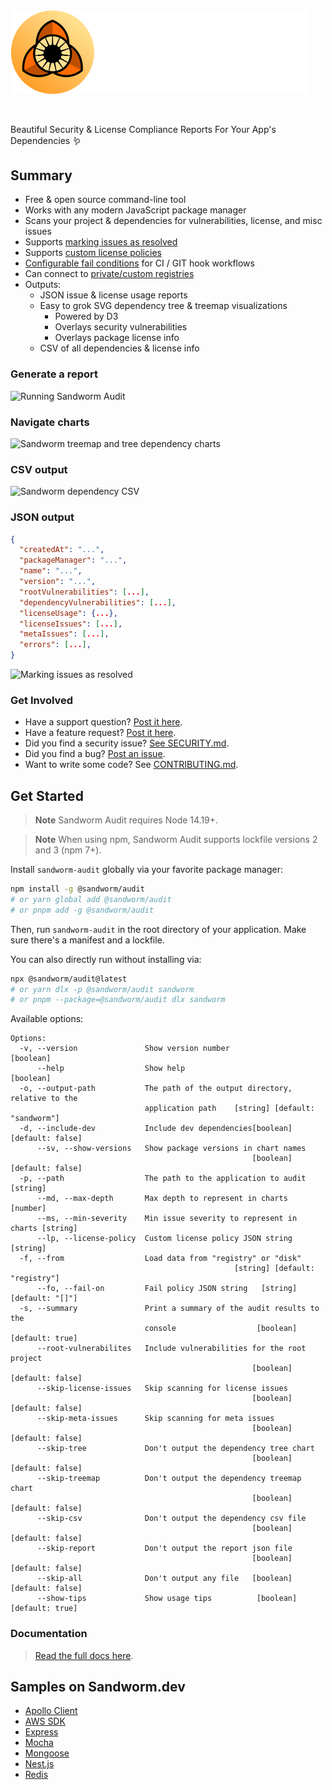 <!-- Sandworm Logo -->
<picture>
  <source media="(prefers-color-scheme: dark)" srcset="logo-dark.png">
  <source media="(prefers-color-scheme: light)" srcset="logo-light.png">
  <img alt="Sandworm Audit" src="logo-dark.png" width="478">
</picture>

<!-- A spacer -->
<p>&nbsp;</p>

Beautiful Security & License Compliance Reports For Your App's Dependencies 🪱

## Summary

- Free & open source command-line tool
- Works with any modern JavaScript package manager
- Scans your project & dependencies for vulnerabilities, license, and misc issues
- Supports [marking issues as resolved](https://docs.sandworm.dev/audit/resolving-issues)
- Supports [custom license policies](https://docs.sandworm.dev/audit/license-policies)
- [Configurable fail conditions](https://docs.sandworm.dev/audit/fail-policies) for CI / GIT hook workflows
- Can connect to [private/custom registries](https://docs.sandworm.dev/audit/custom-registries)
- Outputs:
  - JSON issue & license usage reports
  - Easy to grok SVG dependency tree & treemap visualizations
    - Powered by D3
    - Overlays security vulnerabilities
    - Overlays package license info
  - CSV of all dependencies & license info

### Generate a report

![Running Sandworm Audit](https://assets.sandworm.dev/showcase/audit-terminal-output.gif)

### Navigate charts

![Sandworm treemap and tree dependency charts](https://assets.sandworm.dev/showcase/treemap-and-tree.png)

### CSV output

![Sandworm dependency CSV](https://assets.sandworm.dev/showcase/csv-snip.png)

### JSON output

```json
{
  "createdAt": "...",
  "packageManager": "...",
  "name": "...",
  "version": "...",
  "rootVulnerabilities": [...],
  "dependencyVulnerabilities": [...],
  "licenseUsage": {...},
  "licenseIssues": [...],
  "metaIssues": [...],
  "errors": [...],
}
```

![Marking issues as resolved](https://user-images.githubusercontent.com/5381731/224849330-226ef881-ffbf-4819-ba32-e434c8358f60.png)

### Get Involved

- Have a support question? [Post it here](https://github.com/sandworm-hq/sandworm-audit/discussions/categories/q-a).
- Have a feature request? [Post it here](https://github.com/sandworm-hq/sandworm-audit/discussions/categories/ideas).
- Did you find a security issue? [See SECURITY.md](SECURITY.md).
- Did you find a bug? [Post an issue](https://github.com/sandworm-hq/sandworm-audit/issues/new/choose).
- Want to write some code? See [CONTRIBUTING.md](CONTRIBUTING.md).

## Get Started

> **Note**
> Sandworm Audit requires Node 14.19+.

> **Note**
> When using npm, Sandworm Audit supports lockfile versions 2 and 3 (npm 7+).

Install `sandworm-audit` globally via your favorite package manager:

```bash
npm install -g @sandworm/audit
# or yarn global add @sandworm/audit
# or pnpm add -g @sandworm/audit
```

Then, run `sandworm-audit` in the root directory of your application. Make sure there's a manifest and a lockfile.

You can also directly run without installing via:

```bash
npx @sandworm/audit@latest
# or yarn dlx -p @sandworm/audit sandworm
# or pnpm --package=@sandworm/audit dlx sandworm
```

Available options:

```
Options:
  -v, --version               Show version number                      [boolean]
      --help                  Show help                                [boolean]
  -o, --output-path           The path of the output directory, relative to the
                              application path    [string] [default: "sandworm"]
  -d, --include-dev           Include dev dependencies[boolean] [default: false]
      --sv, --show-versions   Show package versions in chart names
                                                      [boolean] [default: false]
  -p, --path                  The path to the application to audit      [string]
      --md, --max-depth       Max depth to represent in charts          [number]
      --ms, --min-severity    Min issue severity to represent in charts [string]
      --lp, --license-policy  Custom license policy JSON string         [string]
  -f, --from                  Load data from "registry" or "disk"
                                                  [string] [default: "registry"]
      --fo, --fail-on         Fail policy JSON string   [string] [default: "[]"]
  -s, --summary               Print a summary of the audit results to the
                              console                  [boolean] [default: true]
      --root-vulnerabilites   Include vulnerabilities for the root project
                                                      [boolean] [default: false]
      --skip-license-issues   Skip scanning for license issues
                                                      [boolean] [default: false]
      --skip-meta-issues      Skip scanning for meta issues
                                                      [boolean] [default: false]
      --skip-tree             Don't output the dependency tree chart
                                                      [boolean] [default: false]
      --skip-treemap          Don't output the dependency treemap chart
                                                      [boolean] [default: false]
      --skip-csv              Don't output the dependency csv file
                                                      [boolean] [default: false]
      --skip-report           Don't output the report json file
                                                      [boolean] [default: false]
      --skip-all              Don't output any file   [boolean] [default: false]
      --show-tips             Show usage tips          [boolean] [default: true]
```

### Documentation

> [Read the full docs here](https://docs.sandworm.dev/audit).

## Samples on Sandworm.dev

- [Apollo Client](https://sandworm.dev/npm/package/apollo-client)
- [AWS SDK](https://sandworm.dev/npm/package/aws-sdk)
- [Express](https://sandworm.dev/npm/package/express)
- [Mocha](https://sandworm.dev/npm/package/mocha)
- [Mongoose](https://sandworm.dev/npm/package/mongoose)
- [Nest.js](https://sandworm.dev/npm/package/@nestjs/cli)
- [Redis](https://sandworm.dev/npm/package/redis)
